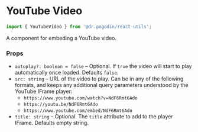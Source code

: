# YouTube Video

```js
import { YouTubeVideo } from '@dr.pogodin/react-utils';
```

A component for embeding a YouTube video.

### Props

- `autoplay?: boolean = false` &ndash; Optional. If `true` the video will start
  to play automatically once loaded. Defaults `false`.
- `src: string` &ndash; URL of the video to play. Can be in any of the following
  formats, and keeps any additional query parameters understood by the YouTube
  IFrame player:
  - `https://www.youtube.com/watch?v=NdF6Rmt6Ado`
  - `https://youtu.be/NdF6Rmt6Ado`
  - `https://www.youtube.com/embed/NdF6Rmt6Ado`
- `title: string` &ndash; Optional. The `title` attribute to add to the player
  IFrame. Defaults empty string.
